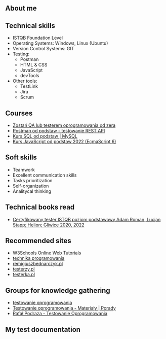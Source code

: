 ## About me
## Technical skills
* ISTQB Foundation Level
* Operating Systems: Windows, Linux (Ubuntu)
* Version Control Systems: GIT
* Testing:
  * Postman
  * HTML & CSS
  * JavaScript
  * devTools
* Other tools:
  * TestLink
  * Jira
  * Scrum
## Courses
* [Zostań QA lub testerem oprogramowania od zera](https://www.udemy.com/course/zostan-qa-od-zera/?src=sac&kw=zostan+te)
* [Postman od podstaw - testowanie REST API](https://www.udemy.com/course/postman-od-podstaw-testowanie-rest-api/?src=sac&kw=postman+od)
* [Kurs SQL od podstaw | MySQL](https://www.udemy.com/course/kurs-sql-od-podstaw/)
* [Kurs JavaScript od podstaw 2022 (EcmaScript 6)](https://www.udemy.com/course/javascript-od-podstaw/)
## Soft skills
* Teamwork
* Excellent communication skills
* Tasks prioritization
* Self-organization 
* Analitycal thinking
## Technical books read
* [Certyfikowany tester ISTQB poziom podstawowy Adam Roman, Lucjan Stapp; Helion; Gliwice 2020, 2022](https://helion.pl/ksiazki/certyfikowany-tester-istqb-poziom-podstawowy-adam-roman-lucjan-stapp,ctispv.htm#format/d)
## Recommended sites
* [W3Schools Online Web Tutorials](https://www.w3schools.com/)
* [technika programowania](https://www.youtube.com/@TechnikaProgramowania/about)
* [remigiuszbednarczyk.pl](https://remigiuszbednarczyk.pl/)
* [testerzy.pl](https://testerzy.pl/)
* [testerka.pl](https://testerka.pl/)
## Groups for knowledge gathering
* [testowanie oprogramowania](https://www.facebook.com/groups/141683635854223)
* [Testowanie oprogramowania - Materiały | Porady](https://www.facebook.com/groups/testowanie)
* [Rafał Podraza - Testowanie Oprogramowania](https://www.facebook.com/technikaprogramowania)
## My test documentation
